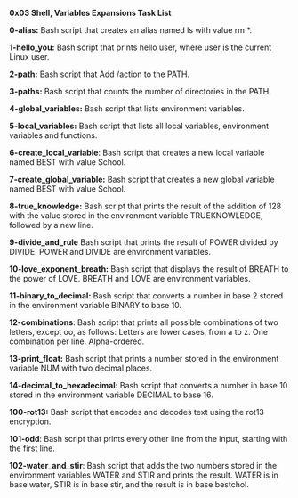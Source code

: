 **0x03 Shell, Variables Expansions Task List**

**0-alias:** Bash script that creates an alias named ls with value rm *.

**1-hello_you:** Bash script that prints hello user, where user is the current Linux user.

**2-path:** Bash script that Add /action to the PATH. 

**3-paths:** Bash script that counts the number of directories in the PATH.

**4-global_variables:** Bash script that lists environment variables.

**5-local_variables:** Bash script that lists all local variables, environment variables and functions.

**6-create_local_variable**: Bash script that creates a new local variable named BEST with value School.

**7-create_global_variable:** Bash script that creates a new global variable named BEST with value School.

**8-true_knowledge:** Bash script that prints the result of the addition of 128 with the value stored in the environment variable TRUEKNOWLEDGE, followed by a new line.

**9-divide_and_rule** Bash script that prints the result of POWER divided by DIVIDE. POWER and DIVIDE are environment variables.

**10-love_exponent_breath:** Bash script that displays the result of BREATH to the power of LOVE. BREATH and LOVE are environment variables.

**11-binary_to_decimal:** Bash script that converts a number in base 2 stored in the environment variable BINARY to base 10.

**12-combinations**: Bash script that prints all possible combinations of two letters, except oo, as follows:
Letters are lower cases, from a to z.
One combination per line.
Alpha-ordered.

**13-print_float:** Bash script that prints a number stored in the environment variable NUM with two decimal places.

**14-decimal_to_hexadecimal:** Bash script that converts a number in base 10 stored in the environment variable DECIMAL to base 16.

**100-rot13:** Bash script that encodes and decodes text using the rot13 encryption.

**101-odd**: Bash script that prints every other line from the input, starting with the first line.

**102-water_and_stir**: Bash script that adds the two numbers stored in the environment variables WATER and STIR and prints the result.
WATER is in base water, STIR is in base stir, and the result is in base bestchol.
